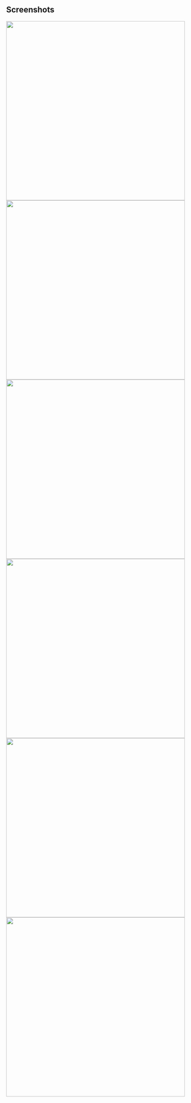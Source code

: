 
## Screenshots

<img height="480px" src="screenshots/1.png"> <img height="480px" src="screenshots/2.png"> <img height="480px" src="screenshots/3.png"> <img height="480px" src="screenshots/5.png"> <img height="480px" src="screenshots/6.png"> <img height="480px" src="screenshots/4.png">
